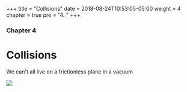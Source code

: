 +++
title = "Collisions"
date = 2018-08-24T10:53:05-05:00
weight = 4
chapter = true
pre = "4. "
+++

### Chapter 4

# Collisions

We can't all live on a frictionless plane in a vacuum

<img src="https://media.giphy.com/media/3MW7RxLPLQGOc/giphy.gif">